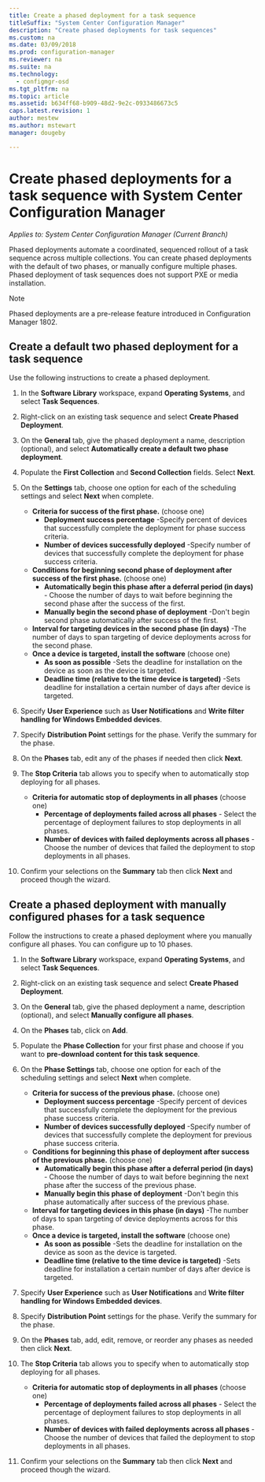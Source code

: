 ```yaml
---
title: Create a phased deployment for a task sequence
titleSuffix: "System Center Configuration Manager"
description: "Create phased deployments for task sequences"
ms.custom: na
ms.date: 03/09/2018
ms.prod: configuration-manager
ms.reviewer: na
ms.suite: na
ms.technology:
  - configmgr-osd
ms.tgt_pltfrm: na
ms.topic: article
ms.assetid: b634ff68-b909-48d2-9e2c-0933486673c5
caps.latest.revision: 1
author: mestew
ms.author: mstewart
manager: dougeby

---
```

# Create phased deployments for a task sequence with System Center Configuration Manager

*Applies to: System Center Configuration Manager (Current Branch)*

Phased deployments automate a coordinated, sequenced rollout of a task sequence across multiple collections. You can create phased deployments with the default of two phases, or manually configure multiple phases. Phased deployment of task sequences does not support PXE or media installation. 

>[!NOTE]
> Phased deployments are a pre-release feature introduced in Configuration Manager 1802. <!--1356837-->

## Create a default two phased deployment for a task sequence
Use the following instructions to create a phased deployment. 

1. In the **Software Library** workspace, expand **Operating Systems**, and select **Task Sequences**.

2. Right-click on an existing task sequence and select **Create Phased Deployment**. 

3. On the **General** tab, give the phased deployment a name, description (optional), and select **Automatically create a default two phase deployment**. 

4. Populate the **First Collection** and **Second Collection** fields. Select **Next**.

5. On the **Settings** tab, choose one option for each of the scheduling settings and select **Next** when complete. 
    - **Criteria for success of the first phase.** (choose one)
        - **Deployment success percentage** -Specify percent of devices that successfully complete the deployment for phase success criteria. 
        - **Number of devices successfully deployed** -Specify number of devices that successfully complete the deployment for phase success criteria. 
    - **Conditions for beginning second phase of deployment after success of the first phase.** (choose one)
        - **Automatically begin this phase after a deferral period (in days)** - Choose the number of days to wait before beginning the second phase after the success of the first. 
        - **Manually begin the second phase of deployment** -Don't begin second phase automatically after success of the first. 
    - **Interval for targeting devices in the second phase (in days)** -The number of days to span targeting of device deployments across for the second phase. 
    - **Once a device is targeted, install the software** (choose one)
        - **As soon as possible** -Sets the deadline for installation on the device as soon as the device is targeted.
        - **Deadline time (relative to the time device is targeted)** -Sets deadline for installation a certain number of days after device is targeted. 
6. Specify **User Experience** such as **User Notifications** and **Write filter handling for Windows Embedded devices**.

7. Specify **Distribution Point** settings for the phase. Verify the summary for the phase.        

8. On the **Phases** tab, edit any of the phases if needed then click **Next**.

9. The **Stop Criteria** tab allows you to specify when to automatically stop deploying for all phases.
    - **Criteria for automatic stop of deployments in all phases** (choose one)
        - **Percentage of deployments failed across all phases** - Select the percentage of deployment failures to stop deployments in all phases. 
        - **Number of devices with failed deployments across all phases** - Choose the number of devices that failed the deployment to stop deployments in all phases.  

10. Confirm your selections on the **Summary** tab then click **Next** and proceed though the wizard.


## Create a phased deployment with manually configured phases for a task sequence
Follow the instructions to create a phased deployment where you manually configure all phases. You can configure up to 10 phases. 

1. In the **Software Library** workspace, expand **Operating Systems**, and select **Task Sequences**.

2. Right-click on an existing task sequence and select **Create Phased Deployment**. 

3. On the **General** tab, give the phased deployment a name, description (optional), and select **Manually configure all phases**. 

4. On the **Phases** tab, click on **Add**.

5. Populate the **Phase Collection** for your first phase and choose if you want to **pre-download content for this task sequence**.  

6. On the **Phase Settings** tab, choose one option for each of the scheduling settings and select **Next** when complete. 
    - **Criteria for success of the previous phase.** (choose one)
        - **Deployment success percentage** -Specify percent of devices that successfully complete the deployment for the previous phase success criteria. 
        - **Number of devices successfully deployed** -Specify number of devices that successfully complete the deployment for previous phase success criteria. 
    - **Conditions for beginning this phase of deployment after success of the previous phase.** (choose one)
        - **Automatically begin this phase after a deferral period (in days)** - Choose the number of days to wait before beginning the next phase after the success of the previous phase. 
        - **Manually begin this phase of deployment** -Don't begin this phase automatically after success of the previous phase. 
    - **Interval for targeting devices in this phase (in days)** -The number of days to span targeting of device deployments across for this phase. 
    - **Once a device is targeted, install the software** (choose one)
        - **As soon as possible** -Sets the deadline for installation on the device as soon as the device is targeted.
        - **Deadline time (relative to the time device is targeted)** -Sets deadline for installation a certain number of days after device is targeted. 
     
7. Specify **User Experience** such as **User Notifications** and **Write filter handling for Windows Embedded devices**.

8. Specify **Distribution Point** settings for the phase. Verify the summary for the phase. 

9. On the **Phases** tab, add, edit, remove, or reorder any  phases as needed then click **Next**.

10. The **Stop Criteria** tab allows you to specify when to automatically stop deploying for all phases.
    - **Criteria for automatic stop of deployments in all phases** (choose one)
        - **Percentage of deployments failed across all phases** - Select the percentage of deployment failures to stop deployments in all phases. 
        - **Number of devices with failed deployments across all phases** - Choose the number of devices that failed the deployment to stop deployments in all phases.  

11. Confirm your selections on the **Summary** tab then click **Next** and proceed though the wizard.

